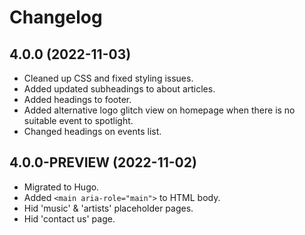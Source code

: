 # Changelog

## 4.0.0 (2022-11-03)

- Cleaned up CSS and fixed styling issues.
- Added updated subheadings to about articles.
- Added headings to footer.
- Added alternative logo glitch view on homepage when there is no suitable event to spotlight.
- Changed headings on events list.

## 4.0.0-PREVIEW (2022-11-02)

- Migrated to Hugo.
- Added `<main aria-role="main">` to HTML body.
- Hid 'music' & 'artists' placeholder pages.
- Hid 'contact us' page.
